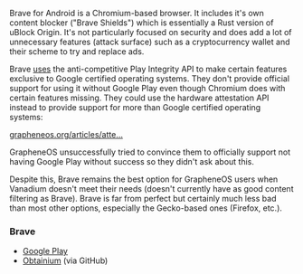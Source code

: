 Brave for Android is a Chromium-based browser. It includes it's own content blocker ("Brave Shields") which is essentially a Rust version of uBlock Origin. It's not particularly focused on security and does add a lot of unnecessary features (attack surface) such as a cryptocurrency wallet and their scheme to try and replace ads. 

Brave [uses](https://github.com/brave/brave-core/pull/18543) the anti-competitive Play Integrity API to make certain features exclusive to Google certified operating systems. They don't provide official support for using it without Google Play even though Chromium does with certain features missing. They could use the hardware attestation API instead to provide support for more than Google certified operating systems:

[grapheneos.org/articles/atte…](https://grapheneos.org/articles/attestation-compatibility-guide)

GrapheneOS unsuccessfully tried to convince them to officially support not having Google Play without success so they didn't ask about this.

Despite this, Brave remains the best option for GrapheneOS users when Vanadium doesn't meet their needs (doesn't currently have as good content filtering as Brave). Brave is far from perfect but certainly much less bad than most other options, especially the Gecko-based ones (Firefox, etc.).
### Brave
- [Google Play](https://play.google.com/store/apps/details?id=com.brave.browser)
- [Obtainium](https://apps.obtainium.imranr.dev/redirect?r=obtainium://app/%7B%22id%22%3A%22com.brave.browser%22%2C%22url%22%3A%22https%3A%2F%2Fgithub.com%2Fbrave%2Fbrave-browser%22%2C%22author%22%3A%22brave%22%2C%22name%22%3A%22Brave%22%2C%22preferredApkIndex%22%3A0%2C%22additionalSettings%22%3A%22%7B%5C%22includePrereleases%5C%22%3Atrue%2C%5C%22fallbackToOlderReleases%5C%22%3Atrue%2C%5C%22filterReleaseTitlesByRegEx%5C%22%3A%5C%22Release%5C%22%2C%5C%22filterReleaseNotesByRegEx%5C%22%3A%5C%22%5C%22%2C%5C%22verifyLatestTag%5C%22%3Afalse%2C%5C%22dontSortReleasesList%5C%22%3Afalse%2C%5C%22useLatestAssetDateAsReleaseDate%5C%22%3Afalse%2C%5C%22releaseTitleAsVersion%5C%22%3Afalse%2C%5C%22trackOnly%5C%22%3Afalse%2C%5C%22versionExtractionRegEx%5C%22%3A%5C%22%5C%22%2C%5C%22matchGroupToUse%5C%22%3A%5C%22%5C%22%2C%5C%22versionDetection%5C%22%3Atrue%2C%5C%22releaseDateAsVersion%5C%22%3Afalse%2C%5C%22useVersionCodeAsOSVersion%5C%22%3Afalse%2C%5C%22apkFilterRegEx%5C%22%3A%5C%22%5C%22%2C%5C%22invertAPKFilter%5C%22%3Afalse%2C%5C%22autoApkFilterByArch%5C%22%3Atrue%2C%5C%22appName%5C%22%3A%5C%22%5C%22%2C%5C%22shizukuPretendToBeGooglePlay%5C%22%3Afalse%2C%5C%22allowInsecure%5C%22%3Afalse%2C%5C%22exemptFromBackgroundUpdates%5C%22%3Afalse%2C%5C%22skipUpdateNotifications%5C%22%3Afalse%2C%5C%22about%5C%22%3A%5C%22Brave%20is%20an%20open-source%20web%20browser%20for%20Windows%2C%20macOS%2C%20Linux%2C%20Android%20and%20iOS.%5C%22%7D%22%2C%22overrideSource%22%3Anull%7D) (via GitHub)
